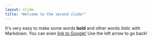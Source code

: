 ```yaml
---
layout: slide
title: "Welcome to the second slide!"
---
```

It's very easy to make some words **bold** and other words *italic* with Markdown. You can even [link to Google!](http://google.com)
Use the left arrow to go back!
